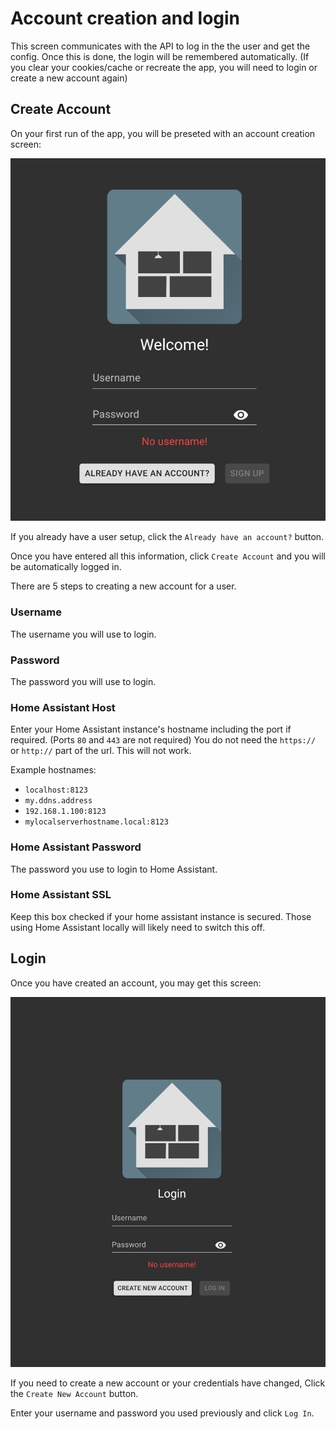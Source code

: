 # Account creation and login

This screen communicates with the API to log in the the user and get the
 config. Once this is done, the login will be remembered automatically.
 (If you clear your cookies/cache or recreate the app,
 you will need to login or create a new account again)

## Create Account

On your first run of the app, you will be preseted with an account creation screen:

![Create Account][account-creation]

If you already have a user setup, click the `Already have an account?` button.

Once you have entered all this information, click `Create Account` and you
 will be automatically logged in.

There are 5 steps to creating a new account for a user.

### Username

The username you will use to login.

### Password

The password you will use to login.

### Home Assistant Host

Enter your Home Assistant instance's hostname including the port if required.
 (Ports `80` and `443` are not required) You do not need the `https://` or
 `http://` part of the url. This will not work.

Example hostnames:

- `localhost:8123`
- `my.ddns.address`
- `192.168.1.100:8123`
- `mylocalserverhostname.local:8123`

### Home Assistant Password

The password you use to login to Home Assistant.

### Home Assistant SSL

Keep this box checked if your home assistant instance is secured.
 Those using Home Assistant locally will likely need to switch this off.

## Login

Once you have created an account, you may get this screen:

![Login][account-login]

If you need to create a new account or your credentials have changed,
 Click the `Create New Account` button.

Enter your username and password you used previously and click `Log In`.

[account-creation]: https://raw.githubusercontent.com/timmo001/home-panel/master/docs/resources/account-creation.png
[account-login]: https://raw.githubusercontent.com/timmo001/home-panel/master/docs/resources/account-login.png
